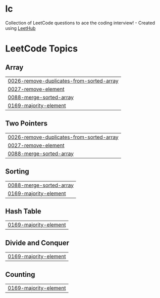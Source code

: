 # lc
Collection of LeetCode questions to ace the coding interview! - Created using [LeetHub](https://github.com/QasimWani/LeetHub)

<!---LeetCode Topics Start-->
# LeetCode Topics
## Array
|  |
| ------- |
| [0026-remove-duplicates-from-sorted-array](https://github.com/JonasRothmann/leetcode/tree/master/0026-remove-duplicates-from-sorted-array) |
| [0027-remove-element](https://github.com/JonasRothmann/leetcode/tree/master/0027-remove-element) |
| [0088-merge-sorted-array](https://github.com/JonasRothmann/leetcode/tree/master/0088-merge-sorted-array) |
| [0169-majority-element](https://github.com/JonasRothmann/leetcode/tree/master/0169-majority-element) |
## Two Pointers
|  |
| ------- |
| [0026-remove-duplicates-from-sorted-array](https://github.com/JonasRothmann/leetcode/tree/master/0026-remove-duplicates-from-sorted-array) |
| [0027-remove-element](https://github.com/JonasRothmann/leetcode/tree/master/0027-remove-element) |
| [0088-merge-sorted-array](https://github.com/JonasRothmann/leetcode/tree/master/0088-merge-sorted-array) |
## Sorting
|  |
| ------- |
| [0088-merge-sorted-array](https://github.com/JonasRothmann/leetcode/tree/master/0088-merge-sorted-array) |
| [0169-majority-element](https://github.com/JonasRothmann/leetcode/tree/master/0169-majority-element) |
## Hash Table
|  |
| ------- |
| [0169-majority-element](https://github.com/JonasRothmann/leetcode/tree/master/0169-majority-element) |
## Divide and Conquer
|  |
| ------- |
| [0169-majority-element](https://github.com/JonasRothmann/leetcode/tree/master/0169-majority-element) |
## Counting
|  |
| ------- |
| [0169-majority-element](https://github.com/JonasRothmann/leetcode/tree/master/0169-majority-element) |
<!---LeetCode Topics End-->